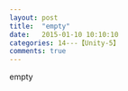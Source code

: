 ```yaml
---
layout: post
title:  "empty"
date:   2015-01-10 10:10:10
categories: 14---【Unity-5】
comments: true
---
```

empty
